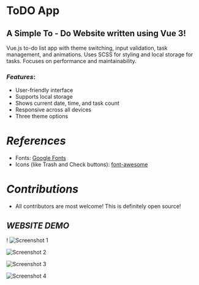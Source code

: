 # ToDO App

## A Simple To - Do Website written using Vue 3!

Vue.js to-do list app with theme switching, input validation, task management, and animations. Uses SCSS for styling and local storage for tasks. Focuses on performance and maintainability.

### *Features*:

* User-friendly interface
* Supports local storage
* Shows current date, time, and task count
* Responsive across all devices
* Three theme options

# *References*

* Fonts: [Google Fonts](https://fonts.googleapis.com/css2?family=Work+Sans:wght@300&display=swap)
* Icons (like Trash and Check buttons): [font-awesome](https://fontawesome.com)

# *Contributions*

- All contributors are most welcome! This is definitely open source!

## *WEBSITE DEMO*

!
![Screenshot 1](https://github.com/user-attachments/assets/1b20ce7f-92f5-4722-86a3-e543caf9e3cc)

![Screenshot 2](https://github.com/user-attachments/assets/5f22d5e0-3e1c-4d09-95c4-00df7b545848)

![Screenshot 3](https://github.com/user-attachments/assets/489464c6-d171-4bc5-a674-d8305f8822a0)

![Screenshot 4](https://github.com/user-attachments/assets/5c41b6dd-6973-470d-86fc-8c05b6ff16b9)


